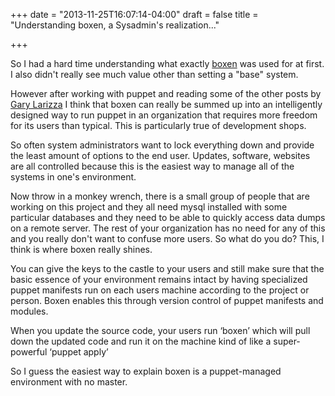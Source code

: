 +++
date = "2013-11-25T16:07:14-04:00"
draft = false
title = "Understanding boxen, a Sysadmin's realization..."

+++

So I had a hard time understanding what exactly [boxen](http://boxen.github.com) was used for at first. I also didn't really see much value other than setting a "base" system.

<!--More-->

However after working with puppet and reading some of the other posts by [Gary Larizza](http://garylarizza.com/blog/2013/02/15/puppet-plus-github-equals-laptop-love/ "Blog from Gary Larizza, an Engineer at Puppet Labs with a lot to say.") I think that boxen can really be summed up into an intelligently designed way to run puppet in an organization that requires more freedom for its users than typical. This is particularly true of development shops.



So often system administrators want to lock everything down and provide the least amount of options to the end user. Updates, software, websites are all controlled because this is the easiest way to manage all of the systems in one's environment.

Now throw in a monkey wrench, there is a small group of people that are working on this project and they all need mysql installed with some particular databases and they need to be able to quickly access data dumps on a remote server. The rest of your organization has no need for any of this and you really don't want to confuse more users. So what do you do? This, I think is where boxen really shines.

You can give the keys to the castle to your users and still make sure that the basic essence of your environment remains intact by having specialized puppet manifests run on each users machine according to the project or person. Boxen enables this through version control of puppet manifests and modules.

When you update the source code, your users run ‘boxen’  which will pull down the updated code and run it on the machine kind of like a super-powerful ‘puppet apply’


So I guess the easiest way to explain boxen is a puppet-managed environment with no master.


